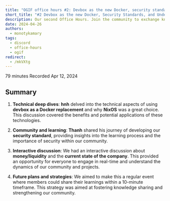```yaml
---
title: "OGIF office hours #2: Devbox as the new Docker, security standards, and understanding liquidity"
short_title: "#2 Devbox as the new Docker, Security Standards, and Understanding Liquidity"
description: Our second Office Hours. Join the community to exchange knowledge and insights on diverse topics, including Docker alternatives with Nix, security practices and origin stories of our standards, financial discussions on liquidity, company updates, and icy draws.
date: 2024-04-26
authors:
  - monotykamary
tags:
  - discord
  - office-hours
  - ogif
redirect:
  - /mkVXtg
---
```


79 minutes
Recorded Apr 12, 2024

## Summary

1. **Technical deep dives**: **hnh** delved into the technical aspects of using **devbox as a Docker replacement** and why **NixOS** was a great choice. This discussion covered the benefits and potential applications of these technologies.

2. **Community and learning**: **Thanh** shared his journey of developing our **security standard**, providing insights into the learning process and the importance of security within our community.

3. **Interactive discussion**: We had an interactive discussion about **money/liquidity** and the **current state of the company**. This provided an opportunity for everyone to engage in real-time and understand the dynamics of our community and projects.

4. **Future plans and strategies**: We aimed to make this a regular event where members could share their learnings within a 10-minute timeframe. This strategy was aimed at fostering knowledge sharing and strengthening our community.


